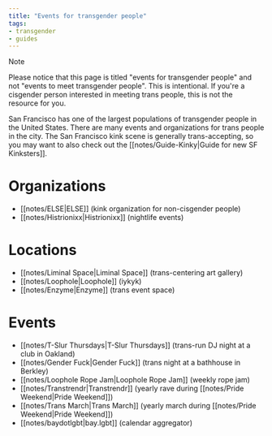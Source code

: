 ```yaml
---
title: "Events for transgender people"
tags:
- transgender
- guides
---
```


> [!note]
> Please notice that this page is titled "events for transgender people" and not "events to meet transgender people". This is intentional. If you're a cisgender person interested in meeting trans people, this is not the resource for you.

San Francisco has one of the largest populations of transgender people in the United States. There are many events and organizations for trans people in the city. The San Francisco kink scene is generally trans-accepting, so you may want to also check out the [[notes/Guide-Kinky|Guide for new SF Kinksters]].

# Organizations
- [[notes/ELSE|ELSE]] (kink organization for non-cisgender people)
- [[notes/Histrionixx|Histrionixx]] (nightlife events)

# Locations
- [[notes/Liminal Space|Liminal Space]] (trans-centering art gallery)
- [[notes/Loophole|Loophole]] (iykyk)
- [[notes/Enzyme|Enzyme]] (trans event space)

# Events
- [[notes/T-Slur Thursdays|T-Slur Thursdays]] (trans-run DJ night at a club in Oakland)
- [[notes/Gender Fuck|Gender Fuck]] (trans night at a bathhouse in Berkley)
- [[notes/Loophole Rope Jam|Loophole Rope Jam]] (weekly rope jam)
- [[notes/Transtrendr|Transtrendr]] (yearly rave during [[notes/Pride Weekend|Pride Weekend]])
- [[notes/Trans March|Trans March]] (yearly march during [[notes/Pride Weekend|Pride Weekend]])
- [[notes/baydotlgbt|bay.lgbt]] (calendar aggregator)